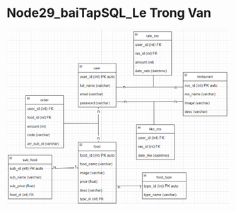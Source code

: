 # Node29_baiTapSQL_Le Trong Van
![image](https://github.com/davidbecker93/Node29_baiTapSQL/blob/main/content.png)
